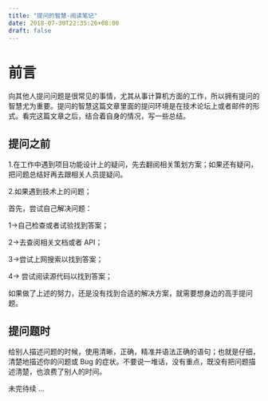 ```yaml
---
title: "提问的智慧-阅读笔记"
date: 2018-07-30T22:35:26+08:00
draft: false
---
```

# 前言

向其他人提问问题是很常见的事情，尤其从事计算机方面的工作，所以拥有提问的智慧尤为重要。提问的智慧这篇文章里面的提问环境是在技术论坛上或者邮件的形式。看完这篇文章之后，结合着自身的情况，写一些总结。

## 提问之前

1.在工作中遇到项目功能设计上的疑问，先去翻阅相关策划方案；如果还有疑问，把问题总结好再去跟相关人员提疑问。

2.如果遇到技术上的问题；

首先，尝试自己解决问题：

1->自己检查或者试验找到答案；

2->去查阅相关文档或者 API；

3->尝试上网搜索以找到答案；

4-> 尝试阅读源代码以找到答案；

如果做了上述的努力，还是没有找到合适的解决方案，就需要想身边的高手提问题。

## 提问题时

给别人描述问题的时候，使用清晰，正确，精准并语法正确的语句；也就是仔细，清楚地描述你的问题或 Bug 的症状。不要说一堆话，没有重点，既没有把问题描述清楚，也浪费了别人的时间。

未完待续 ...